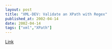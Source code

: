 ```yaml
---
layout: post
title: "XML-DEV: Validate an XPath with Regex"
published_at: 2002-04-14
date: 2002-04-14
tags: ["xml","XPath"]
---
```


[Link](http://lists.xml.org/archives/xml-dev/200204/msg00102.html)  